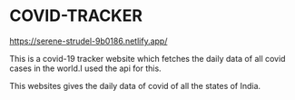 # COVID-TRACKER
https://serene-strudel-9b0186.netlify.app/

This is a covid-19 tracker website which fetches the daily data of all covid cases in the world.I used the api for this.

This websites gives the daily data of covid of all the states of India.
